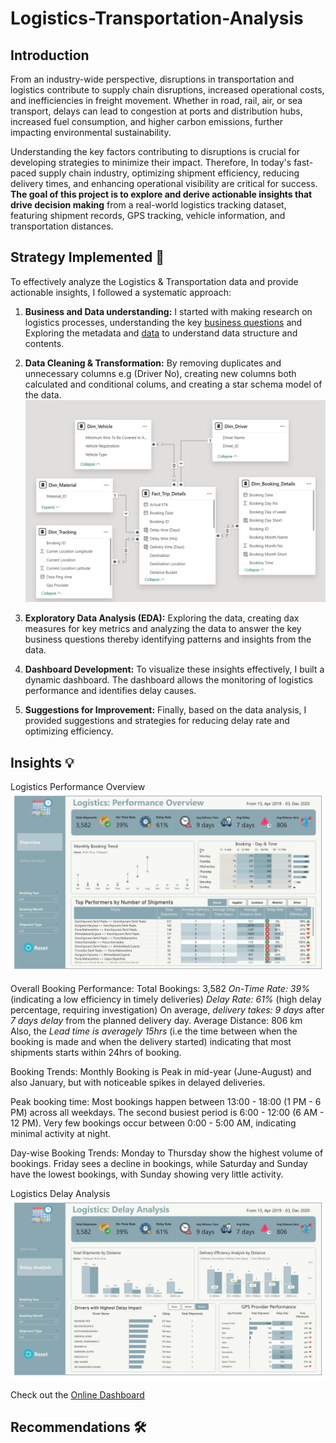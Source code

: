 # Logistics-Transportation-Analysis

## Introduction 
From an industry-wide perspective, disruptions in transportation and logistics contribute to supply chain disruptions, increased operational costs, and inefficiencies in freight movement. Whether in road, rail, air, or sea transport, delays can lead to congestion at ports and distribution hubs, increased fuel consumption, and higher carbon emissions, further impacting environmental sustainability.

Understanding the key factors contributing to disruptions is crucial for developing strategies to minimize their impact. Therefore, In today's fast-paced supply chain industry, optimizing shipment efficiency, reducing delivery times, and enhancing operational visibility are critical for success. **The goal of this project is to explore and derive actionable insights that drive decision making** from a real-world logistics tracking dataset, featuring shipment records, GPS tracking, vehicle information, and transportation distances.

## Strategy Implemented 🎯 

To effectively analyze the Logistics & Transportation data and provide actionable insights, I followed a systematic approach:
   1. **Business and Data understanding:** I started with making research on logistics processes, understanding the key [business questions](https://github.com/Ben-Joan/Logistics-Transportation-Analysis/blob/main/Intro%20%26%20Brief_Challenge%2024_English.docx) and Exploring the metadata and [data](https://github.com/Ben-Joan/Logistics-Transportation-Analysis/blob/main/Transportation%20%26%20Logistics%20Tracking%20Dataset.xlsx) to understand data structure and contents.
 
   2. **Data Cleaning & Transformation:** By removing duplicates and unnecessary columns e.g (Driver No), creating new columns both calculated and conditional colums, and creating a star schema model of the data. ![Image](https://github.com/Ben-Joan/Logistics-Transportation-Analysis/blob/main/ERD.PNG)

   3. **Exploratory Data Analysis (EDA):** Exploring the data, creating dax measures for key metrics and analyzing the data to answer the key business questions thereby identifying patterns and insights from the data.

   4. **Dashboard Development:** To visualize these insights effectively, I built a dynamic dashboard. The dashboard allows the monitoring of logistics performance and identifies delay causes.

   5. **Suggestions for Improvement:** Finally, based on the data analysis, I provided suggestions and strategies for reducing delay rate and optimizing efficiency.


## Insights 💡
Logistics Performance Overview 
![Image](https://github.com/Ben-Joan/Logistics-Transportation-Analysis/blob/main/Logistics%20%26%20Transport%20Tracking_page-0001.jpg)

Overall Booking Performance:
Total Bookings: 3,582
*On-Time Rate: 39%* (indicating a low efficiency in timely deliveries)
*Delay Rate: 61%* (high delay percentage, requiring investigation)
On average, *delivery takes: 9 days* after *7 days delay* from the planned delivery day.
Average Distance: 806 km
Also, the *Lead time is averagely 15hrs* (i.e the time between when the booking is made and when the delivery started) indicating that most shipments starts within 24hrs of booking. 

Booking Trends:
Monthly Booking is Peak in mid-year (June-August) and also January, but with noticeable spikes in delayed deliveries.

Peak booking time: 
Most bookings happen between 13:00 - 18:00 (1 PM - 6 PM) across all weekdays.
The second busiest period is 6:00 - 12:00 (6 AM - 12 PM).
Very few bookings occur between 0:00 - 5:00 AM, indicating minimal activity at night.

Day-wise Booking Trends:
Monday to Thursday show the highest volume of bookings.
Friday sees a decline in bookings,
while Saturday and Sunday have the lowest bookings, with Sunday showing very little activity.

Logistics Delay Analysis 
![Image](https://github.com/Ben-Joan/Logistics-Transportation-Analysis/blob/main/Logistics%20%26%20Transport%20Tracking_page-0002.jpg)


Check out the [Online Dashboard](https://app.powerbi.com/view?r=eyJrIjoiNmQxZTk1OGQtZjMzMi00YzgyLWI4YWYtMWM0MzI2NzhkYjUxIiwidCI6IjczMDc4ZWNkLWYzM2UtNDQxYy05ODYyLWVhZDdjNjFhNGU4MiJ9)
## Recommendations 🛠️
